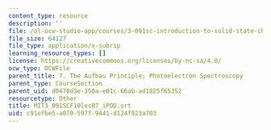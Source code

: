 ```yaml
---
content_type: resource
description: ''
file: /ol-ocw-studio-app/courses/3-091sc-introduction-to-solid-state-chemistry-fall-2010/c91efbe5a070597f9441d124f923a703_MIT3_091SCF10lec07_iPOD.vtt
file_size: 64127
file_type: application/x-subrip
learning_resource_types: []
license: https://creativecommons.org/licenses/by-nc-sa/4.0/
ocw_type: OCWFile
parent_title: 7. The Aufbau Principle; Photoelectron Spectroscopy
parent_type: CourseSection
parent_uid: d0470d3e-350a-e01c-66ab-ad1825f65352
resourcetype: Other
title: MIT3_091SCF10lec07_iPOD.srt
uid: c91efbe5-a070-597f-9441-d124f923a703
---
```

